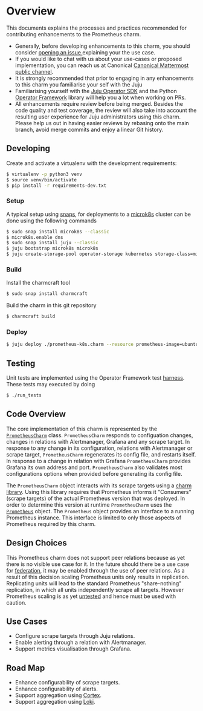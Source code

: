# Overview

This documents explains the processes and practices recommended for
contributing enhancements to the Prometheus charm.

- Generally, before developing enhancements to this charm, you should consider
  [opening an issue ](https://github.com/canonical/prometheus-operator) explaining
  your the use case.
- If you would like to chat with us about your use-cases or proposed
  implementation, you can reach us at Canonical
  [Canonical Mattermost public channel](https://chat.charmhub.io/charmhub/channels/charm-dev).
- It is strongly recommended that prior to engaging in any enhancements
  to this charm you familiarise your self with the Juju
- Familiarising yourself with the
  [Juju Operator SDK](https://juju.is/docs/sdk) and the Python
  [Operator Framework](https://ops.readthedocs.io/en/latest/)
  library will help you a lot when working on PRs.
- All enhancements require review before being merged. Besides the
  code quality and test coverage, the review will also take into
  account the resulting user experience for Juju administrators using
  this charm. Please help us out in having easier reviews by rebasing
  onto the main branch, avoid merge commits and enjoy a linear Git
  history.

## Developing

Create and activate a virtualenv with the development requirements:

```bash
$ virtualenv -p python3 venv
$ source venv/bin/activate
$ pip install -r requirements-dev.txt
```

### Setup

A typical setup using [snaps](https://snapcraft.io/), for deployments
to a [microk8s](https://microk8s.io/) cluster can be done using the
following commands

```bash
$ sudo snap install microk8s --classic
$ microk8s.enable dns
$ sudo snap install juju --classic
$ juju bootstrap microk8s microk8s
$ juju create-storage-pool operator-storage kubernetes storage-class=microk8s-hostpath
```

### Build

Install the charmcraft tool

```bash
$ sudo snap install charmcraft
```

Build the charm in this git repository

```bash
$ charmcraft build
```

### Deploy

```bash
$ juju deploy ./prometheus-k8s.charm --resource prometheus-image=ubuntu/prometheus:latest
```

## Testing

Unit tests are implemented using the Operator Framework test
[harness](https://ops.readthedocs.io/en/latest/#module-ops.testing). These
tests may executed by doing

```bash
$ ./run_tests
```

## Code Overview

The core implementation of this charm is represented by the
[`PrometheusCharm`](src/charm.py) class. `PrometheusCharm` responds to
configuation changes, changes in relations with Alertmanager, Grafana
and any scrape target. In response to any change in its configuration,
relations with Alertmanager or scrape target, `PrometheusCharm`
regenerates its config file, and restarts itself. In response to a
change in relation with Grafana `PrometheusCharm` provides Grafana its
own address and port. `PrometheusCharm` also validates most
configurations options when provided before generating its config file.

The `PrometheusCharm` object interacts with its scrape targets using a
[charm library](lib/charms/prometheus_k8s/v1/prometheus.py). Using this
library requires that Prometheus informs it "Consumers" (scrape targets)
of the actual Prometheus version that was deployed. In order to determine
this version at runtime `PrometheuCharm` uses the
[`Prometheus`](src/prometheus_server.py) object. The `Prometheus`
object provides an interface to a running Prometheus instance. This
interface is limited to only those aspects of Prometheus required by
this charm.

## Design Choices

This Prometheus charm does not support peer relations because as yet
there is no visible use case for it. In the future should there be a
use case for
[federation](https://prometheus.io/docs/prometheus/latest/federation/),
it may be enabled through the use of peer relations. As a result of
this decision scaling Prometheus units only results in replication.
Replicating units will lead to the standard Prometheus "share-nothing"
replication, in which all units independently scrape all
targets. However Prometheus scaling is as yet
[untested](https://github.com/canonical/prometheus-operator/issues/59)
and hence must be used with caution.

## Use Cases

- Configure scrape targets through Juju relations.
- Enable alerting through a relation with Alertmanager.
- Support metrics visualisation through Grafana.

## Road Map

- Enhance configurability of scrape targets.
- Enhance configurability of alerts.
- Support aggregation using [Cortex](https://cortexmetrics.io/).
- Support aggregation using [Loki](https://grafana.com/oss/loki/).
